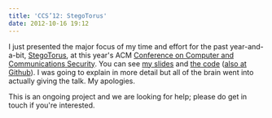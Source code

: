 ```yaml
---
title: 'CCS’12: StegoTorus'
date: 2012-10-16 19:12
---
```


I just presented the major focus of my time and effort for the past
year-and-a-bit, [StegoTorus](https://research.owlfolio.org/pubs/2012-stegotorus.pdf), at this
year's ACM
[Conference on Computer and Communications Security](http://www.sigsac.org/ccs/CCS2012/).
You can see [my slides](https://research.owlfolio.org/pubs/2012-stegotorus-talk/) and
[the code](https://gitweb.torproject.org/stegotorus.git)
([also at Github](https://github.com/TheTorProject/stegotorus)). I was
going to explain in more detail but all of the brain went into
actually giving the talk. My apologies.

This is an ongoing project and we are looking for help; please do get in
touch if you're interested.

